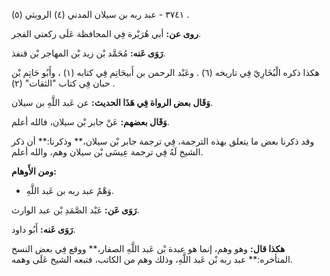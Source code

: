 ٣٧٤١ - عبد ربه بن سيلان المدني (٤) الرويثي (٥) .

**روى عن:** أبي هُرَيْرة فِي المحافظة عَلَى ركعتي الفجر.

**رَوَى عَنه:** مُحَمَّد بْن زيد بْن المهاجر بْن قنفذ.

هكذا ذكره الْبُخَارِيّ فِي تاريخه (٦) . وعَبْد الرحمن بن أَبيحَاتِم فِي كتابه (١) ، وأَبُو حَاتِم بْن حبان فِي كتاب "الثقات" (٢) .

**وَقَال بعض الرواة فِي هَذَا الحديث:** عن عَبد اللَّهِ بن سيلان.

**وَقَال بعضهم:** عَنْ جابر بْن سيلان، فالله أعلم.

وقد ذكرنا بعض ما يتعلق بهذه الترجمة، فِي ترجمة جابر بْن سيلان،** وذكرنا:** أن ذكر الشيخ لَهُ فِي ترجمة عِيسَى بْن سيلان وهم، والله أعلم.

**ومن الأَوهام:**

- وَهْمٌ عبد ربه بن عَبد اللَّهِ.

**رَوَى عَن:** عَبْد الصَّمَدِ بْن عبد الوارث.

**رَوَى عَنه:** أَبُو داود.

**هكذا قال:** وهو وهم، إنما هو عبدة بْن عَبد اللَّهِ الصفار،** ووقع فِي بعض النسخ المتأخره:** عبد ربه بْن عَبد اللَّهِ، وذلك وهم من الكاتب، فتبعه الشيخ عَلَى وهمه.